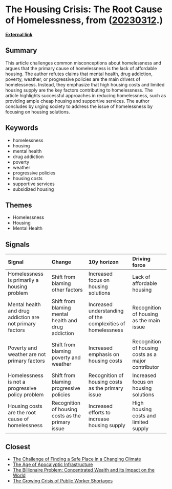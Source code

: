 # __The Housing Crisis: The Root Cause of Homelessness__, from ([20230312](https://kghosh.substack.com/p/20230312).)

__[External link](https://noahpinion.substack.com/p/everything-you-think-you-know-about)__



## Summary

This article challenges common misconceptions about homelessness and argues that the primary cause of homelessness is the lack of affordable housing. The author refutes claims that mental health, drug addiction, poverty, weather, or progressive policies are the main drivers of homelessness. Instead, they emphasize that high housing costs and limited housing supply are the key factors contributing to homelessness. The article highlights successful approaches in reducing homelessness, such as providing ample cheap housing and supportive services. The author concludes by urging society to address the issue of homelessness by focusing on housing solutions.

## Keywords

* homelessness
* housing
* mental health
* drug addiction
* poverty
* weather
* progressive policies
* housing costs
* supportive services
* subsidized housing

## Themes

* Homelessness
* Housing
* Mental Health

## Signals

| Signal                                                   | Change                                              | 10y horizon                                                 | Driving force                                       |
|:---------------------------------------------------------|:----------------------------------------------------|:------------------------------------------------------------|:----------------------------------------------------|
| Homelessness is primarily a housing problem              | Shift from blaming other factors                    | Increased focus on housing solutions                        | Lack of affordable housing                          |
| Mental health and drug addiction are not primary factors | Shift from blaming mental health and drug addiction | Increased understanding of the complexities of homelessness | Recognition of housing as the main issue            |
| Poverty and weather are not primary factors              | Shift from blaming poverty and weather              | Increased emphasis on housing costs                         | Recognition of housing costs as a major contributor |
| Homelessness is not a progressive policy problem         | Shift from blaming progressive policies             | Recognition of housing costs as the primary issue           | Increased focus on housing solutions                |
| Housing costs are the root cause of homelessness         | Recognition of housing costs as the primary issue   | Increased efforts to increase housing supply                | High housing costs and limited supply               |

## Closest

* [The Challenge of Finding a Safe Place in a Changing Climate](efa36dc9bd5ddc890866d4ab1e68e71f)
* [The Age of Apocalyptic Infrastructure](177a0857ffe0d07d48cd99a269f28a02)
* [The Billionaire Problem: Concentrated Wealth and its Impact on the World](4ef8cee75515da28d5c6ad986ee83030)
* [The Growing Crisis of Public Worker Shortages](712282cfc63ea5f0d674c24ec2748d53)